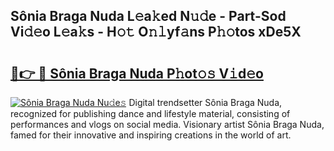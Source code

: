 ## Sônia Braga Nuda L𝚎a𝚔ed N𝚞𝚍e - Part-Sod Vi𝚍𝚎o L𝚎a𝚔s - H𝚘𝚝 O𝚗𝚕yf𝚊ns P𝚑𝚘tos xDe5X

# <h2><a href="http://kf61ifr.oniu.top/?m=S%c3%b4nia+Braga+Nuda">🔗👉 🔴 Sônia Braga Nuda P𝚑ot𝚘𝚜 V𝚒d𝚎o</a></h2>

[![Sônia Braga Nuda Nu𝚍e𝚜](https://i.imgur.com/0qMVB7G.gif)](http://kf61ifr.oniu.top/?m=S%c3%b4nia+Braga+Nuda)
Digital trendsetter Sônia Braga Nuda, recognized for publishing dance and lifestyle material, consisting of performances and vlogs on social media. Visionary artist Sônia Braga Nuda, famed for their innovative and inspiring creations in the world of art.  
